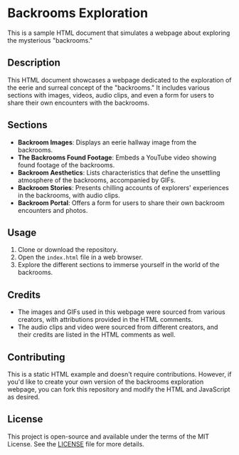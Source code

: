 # Backrooms Exploration

This is a sample HTML document that simulates a webpage about exploring the mysterious "backrooms."

## Description

This HTML document showcases a webpage dedicated to the exploration of the eerie and surreal concept of the "backrooms." It includes various sections with images, videos, audio clips, and even a form for users to share their own encounters with the backrooms.

## Sections

- **Backroom Images**: Displays an eerie hallway image from the backrooms.
- **The Backrooms Found Footage**: Embeds a YouTube video showing found footage of the backrooms.
- **Backroom Aesthetics**: Lists characteristics that define the unsettling atmosphere of the backrooms, accompanied by GIFs.
- **Backroom Stories**: Presents chilling accounts of explorers' experiences in the backrooms, with audio clips.
- **Backroom Portal**: Offers a form for users to share their own backroom encounters and photos.

## Usage

1. Clone or download the repository.
2. Open the `index.html` file in a web browser.
3. Explore the different sections to immerse yourself in the world of the backrooms.

## Credits

- The images and GIFs used in this webpage were sourced from various creators, with attributions provided in the HTML comments.
- The audio clips and video were sourced from different creators, and their credits are listed in the HTML comments as well.

## Contributing

This is a static HTML example and doesn't require contributions. However, if you'd like to create your own version of the backrooms exploration webpage, you can fork this repository and modify the HTML and JavaScript as desired.

## License

This project is open-source and available under the terms of the MIT License. See the [LICENSE](LICENSE) file for more details.
